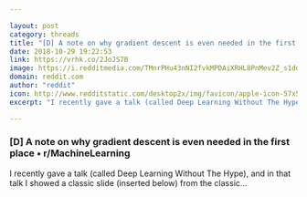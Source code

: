 ```yaml
---

layout: post
category: threads
title: "[D] A note on why gradient descent is even needed in the first place"
date: 2018-10-29 19:22:53
link: https://vrhk.co/2JoJS7B
image: https://i.redditmedia.com/TMnrPHu43nNI2fvkMPDAiXRHL8PnMev2Z_s1ddWOquM.jpg?w=320&s=cd73730adf19520bf188eb94118d39a0
domain: reddit.com
author: "reddit"
icon: http://www.redditstatic.com/desktop2x/img/favicon/apple-icon-57x57.png
excerpt: "I recently gave a talk (called Deep Learning Without The Hype), and in that talk I showed a classic slide (inserted below) from the classic..."

---
```


### [D] A note on why gradient descent is even needed in the first place • r/MachineLearning

I recently gave a talk (called Deep Learning Without The Hype), and in that talk I showed a classic slide (inserted below) from the classic...